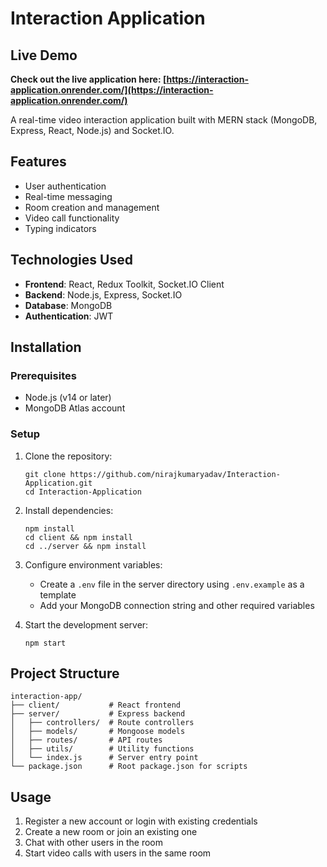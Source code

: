 # Interaction Application

## Live Demo
**Check out the live application here: [https://interaction-application.onrender.com/](https://interaction-application.onrender.com/)**

A real-time video interaction application built with MERN stack (MongoDB, Express, React, Node.js) and Socket.IO.

## Features

- User authentication
- Real-time messaging
- Room creation and management
- Video call functionality
- Typing indicators

## Technologies Used

- **Frontend**: React, Redux Toolkit, Socket.IO Client
- **Backend**: Node.js, Express, Socket.IO
- **Database**: MongoDB
- **Authentication**: JWT

## Installation

### Prerequisites

- Node.js (v14 or later)
- MongoDB Atlas account

### Setup

1. Clone the repository:
   ```
   git clone https://github.com/nirajkumaryadav/Interaction-Application.git
   cd Interaction-Application
   ```

2. Install dependencies:
   ```
   npm install
   cd client && npm install
   cd ../server && npm install
   ```

3. Configure environment variables:
   - Create a `.env` file in the server directory using `.env.example` as a template
   - Add your MongoDB connection string and other required variables

4. Start the development server:
   ```
   npm start
   ```

## Project Structure

```
interaction-app/
├── client/           # React frontend
├── server/           # Express backend
│   ├── controllers/  # Route controllers
│   ├── models/       # Mongoose models
│   ├── routes/       # API routes
│   ├── utils/        # Utility functions
│   └── index.js      # Server entry point
└── package.json      # Root package.json for scripts
```

## Usage

1. Register a new account or login with existing credentials
2. Create a new room or join an existing one
3. Chat with other users in the room
4. Start video calls with users in the same room
